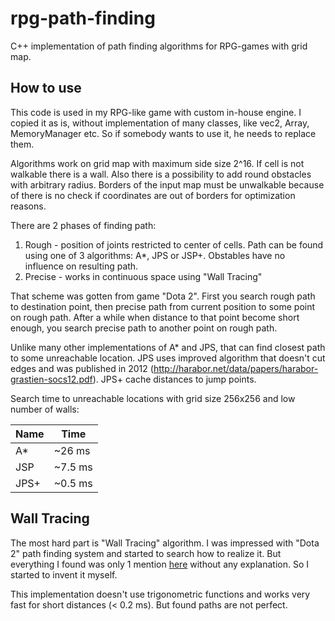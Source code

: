 # rpg-path-finding
C++ implementation of path finding algorithms for RPG-games with grid map.

## How to use

This code is used in my RPG-like game with custom in-house engine. I copied it as is, without implementation of many classes, like vec2, Array, MemoryManager etc. So if somebody wants to use it, he needs to replace them.

Algorithms work on grid map with maximum side size 2^16. If cell is not walkable there is a wall. Also there is a possibility to add round obstacles with arbitrary radius. Borders of the input map must be unwalkable because of there is no check if coordinates are out of borders for optimization reasons.

There are 2 phases of finding path:
1. Rough - position of joints restricted to center of cells. Path can be found using one of 3 algorithms: A*, JPS or JSP+. Obstables have no influence on resulting path.
2. Precise - works in continuous space using "Wall Tracing"

That scheme was gotten from game "Dota 2". First you search rough path to destination point, then precise path from current position to some point on rough path. After a while when distance to that point become short enough, you search precise path to another point on rough path.

Unlike many other implementations of A* and JPS, that can find closest path to some unreachable location. JPS uses improved algorithm that doesn't cut edges and was published in 2012 (http://harabor.net/data/papers/harabor-grastien-socs12.pdf). JPS+ cache distances to jump points.

Search time to unreachable locations with grid size 256x256 and low number of walls:

Name | Time
-----|-----
A* | ~26 ms
JSP | ~7.5 ms
JPS+ | ~0.5 ms

## Wall Tracing

The most hard part is "Wall Tracing" algorithm. I was impressed with "Dota 2" path finding system and started to search how to realize it. But everything I found was only 1 mention [here](http://liquipedia.net/dota2/Pathfinding) without any explanation. So I started to invent it myself.

This implementation doesn't use trigonometric functions and works very fast for short distances (< 0.2 ms). But found paths are not perfect.
